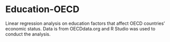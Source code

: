 # Education-OECD
Linear regression analysis on education factors that affect OECD countries’ economic status. Data is from OECDdata.org and R Studio was used to conduct the analysis.
